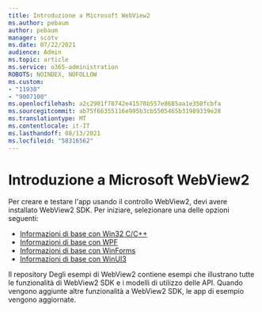 ```yaml
---
title: Introduzione a Microsoft WebView2
ms.author: pebaum
author: pebaum
manager: scotv
ms.date: 07/22/2021
audience: Admin
ms.topic: article
ms.service: o365-administration
ROBOTS: NOINDEX, NOFOLLOW
ms.custom:
- "11938"
- "9007100"
ms.openlocfilehash: a2c2901f78742e41578b557e8685aa1e350fcbfa
ms.sourcegitcommit: ab75f66355116e995b3cb5505465b31989339e28
ms.translationtype: MT
ms.contentlocale: it-IT
ms.lasthandoff: 08/13/2021
ms.locfileid: "58316562"
---
```

# <a name="get-started-with-microsoft-webview2"></a>Introduzione a Microsoft WebView2

Per creare e testare l'app usando il controllo WebView2, devi avere installato WebView2 SDK. Per iniziare, selezionare una delle opzioni seguenti:

- [Informazioni di base con Win32 C/C++](https://docs.microsoft.com/microsoft-edge/webview2/get-started/win32)
- [Informazioni di base con WPF](https://docs.microsoft.com/microsoft-edge/webview2/get-started/wpf)
- [Informazioni di base con WinForms](https://docs.microsoft.com/microsoft-edge/webview2/get-started/winforms)
- [Informazioni di base con WinUI3](https://docs.microsoft.com/microsoft-edge/webview2/get-started/winui)

Il repository Degli esempi di WebView2 contiene esempi che illustrano tutte le funzionalità di WebView2 SDK e i modelli di utilizzo delle API. Quando vengono aggiunte altre funzionalità a WebView2 SDK, le app di esempio vengono aggiornate.


